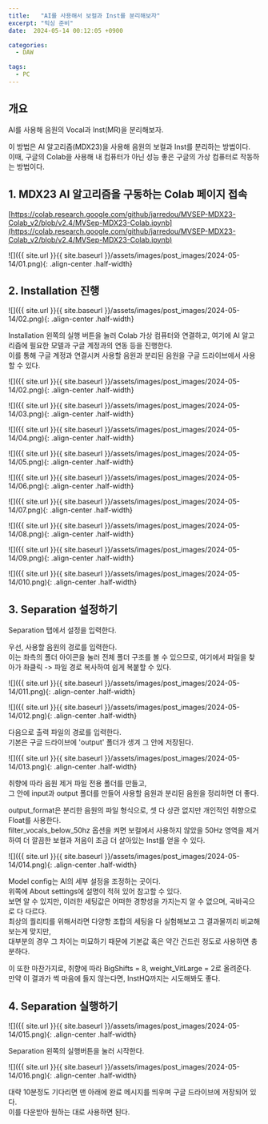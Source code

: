 ```yaml
---
title:   "AI를 사용해서 보컬과 Inst를 분리해보자"
excerpt: "믹싱 준비"
date:  2024-05-14 00:12:05 +0900

categories:
  - DAW

tags:
  - PC
--- 
```


## 개요  

AI를 사용해 음원의 Vocal과 Inst(MR)을 분리해보자.  

이 방법은 AI 알고리즘(MDX23)을 사용해 음원의 보컬과 Inst를 분리하는 방법이다.  
이때, 구글의 Colab을 사용해 내 컴퓨터가 아닌 성능 좋은 구글의 가상 컴퓨터로 작동하는 방법이다.  

## 1. MDX23 AI 알고리즘을 구동하는 Colab 페이지 접속  

[https://colab.research.google.com/github/jarredou/MVSEP-MDX23-Colab_v2/blob/v2.4/MVSep-MDX23-Colab.ipynb](https://colab.research.google.com/github/jarredou/MVSEP-MDX23-Colab_v2/blob/v2.4/MVSep-MDX23-Colab.ipynb)

![]({{ site.url }}{{ site.baseurl }}/assets/images/post_images/2024-05-14/01.png){: .align-center .half-width}  

## 2. Installation 진행

![]({{ site.url }}{{ site.baseurl }}/assets/images/post_images/2024-05-14/02.png){: .align-center .half-width}  

Installation 왼쪽의 실행 버튼을 눌러 Colab 가상 컴퓨터와 연결하고, 여기에 AI 알고리즘에 필요한 모델과 구글 계정과의 연동 등을 진행한다.  
이를 통해 구글 계정과 연결시켜 사용할 음원과 분리된 음원을 구글 드라이브에서 사용할 수 있다.  

![]({{ site.url }}{{ site.baseurl }}/assets/images/post_images/2024-05-14/02.png){: .align-center .half-width}  

![]({{ site.url }}{{ site.baseurl }}/assets/images/post_images/2024-05-14/03.png){: .align-center .half-width}  

![]({{ site.url }}{{ site.baseurl }}/assets/images/post_images/2024-05-14/04.png){: .align-center .half-width}  

![]({{ site.url }}{{ site.baseurl }}/assets/images/post_images/2024-05-14/05.png){: .align-center .half-width}  

![]({{ site.url }}{{ site.baseurl }}/assets/images/post_images/2024-05-14/06.png){: .align-center .half-width}  

![]({{ site.url }}{{ site.baseurl }}/assets/images/post_images/2024-05-14/07.png){: .align-center .half-width}  

![]({{ site.url }}{{ site.baseurl }}/assets/images/post_images/2024-05-14/08.png){: .align-center .half-width}  

![]({{ site.url }}{{ site.baseurl }}/assets/images/post_images/2024-05-14/09.png){: .align-center .half-width}  

![]({{ site.url }}{{ site.baseurl }}/assets/images/post_images/2024-05-14/010.png){: .align-center .half-width}  

## 3. Separation 설정하기  

Separation 탭에서 설정을 입력한다.  

우선, 사용할 음원의 경로를 입력한다.  
이는 좌측의 폴더 아이콘을 눌러 전체 폴더 구조를 볼 수 있으므로, 여기에서 파일을 찾아가 좌클릭 -> 파일 경로 복사하여 쉽게 복붙할 수 있다.  

![]({{ site.url }}{{ site.baseurl }}/assets/images/post_images/2024-05-14/011.png){: .align-center .half-width}  

![]({{ site.url }}{{ site.baseurl }}/assets/images/post_images/2024-05-14/012.png){: .align-center .half-width}  

다음으로 출력 파일의 경로를 입력한다.  
기본은 구글 드라이브에 'output' 폴더가 생겨 그 안에 저장된다.  

![]({{ site.url }}{{ site.baseurl }}/assets/images/post_images/2024-05-14/013.png){: .align-center .half-width}  

취향에 따라 음원 제거 파일 전용 폴더를 만들고,  
그 안에 input과 output 폴더를 만들어 사용할 음원과 분리된 음원을 정리하면 더 좋다.  

output_format은 분리한 음원의 파일 형식으로, 셋 다 상관 없지만 개인적인 취향으로 Float를 사용한다.  
filter_vocals_below_50hz 옵션을 켜면 보컬에서 사용하지 않았을 50Hz 영역을 제거하여 더 깔끔한 보컬과 저음이 조금 더 살아있는 Inst를 얻을 수 있다.  

![]({{ site.url }}{{ site.baseurl }}/assets/images/post_images/2024-05-14/014.png){: .align-center .half-width}  

Model config는 AI의 세부 설정을 조정하는 곳이다.  
위쪽에 About settings에 설명이 적혀 있어 참고할 수 있다.  
보면 알 수 있지만, 이러한 세팅값은 어떠한 경향성을 가지는지 알 수 없으며, 곡바곡으로 다 다르다.  
최상의 퀄리티를 위해서라면 다양항 조합의 세팅을 다 실험해보고 그 결과물끼리 비교해보는게 맞지만,  
대부분의 경우 그 차이는 미묘하기 때문에 기본값 혹은 약간 건드린 정도로 사용하면 충분하다.  

이 또한 마찬가지로, 취향에 따라 BigShifts = 8, weight_VitLarge = 2로 올려준다.  
만약 이 결과가 썩 마음에 들지 않는다면, InstHQ까지는 시도해봐도 좋다.  

## 4. Separation 실행하기  

![]({{ site.url }}{{ site.baseurl }}/assets/images/post_images/2024-05-14/015.png){: .align-center .half-width}  

Separation 왼쪽의 실행버튼을 눌러 시작한다.  

![]({{ site.url }}{{ site.baseurl }}/assets/images/post_images/2024-05-14/016.png){: .align-center .half-width}  

대략 10분정도 기다리면 맨 아래에 완료 메시지를 띄우며 구글 드라이브에 저장되어 있다.  
이를 다운받아 원하는 대로 사용하면 된다.  
